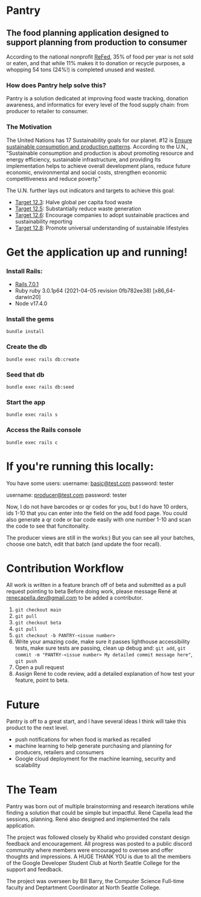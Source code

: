 # Pantry
## The food planning application designed to support planning from production to consumer
According to the national nonprofit [ReFed](https://refed.org/about/who-we-are/#about-us), 
35% of food per year is not sold or eaten, and that while 11% makes it to donation or recycle purposes,
a whopping 54 tons (24%!) is completed unused and wasted.
### How does Pantry help solve this?
Pantry is a solution dedicated at improving food waste tracking, donation awareness, and informatics
for every level of the food supply chain: from producer to retailer to consumer.
### The Motivation
The United Nations has 17 Sustainability goals for our planet. #12 is
[Ensure sustainable consumption and production patterns](https://sdg-tracker.org/sustainable-consumption-production).
According to the U.N., "Sustainable consumption and production is about
promoting resource and energy efficiency, sustainable infrastructure, and providing
Its implementation helps to achieve overall development plans, reduce future economic,
environmental and social costs, strengthen economic competitiveness and reduce poverty."

The U.N. further lays out indicators and targets to achieve this goal:
- [Target 12.3](https://sdg-tracker.org/sustainable-consumption-production#12.3): Halve global per capita food waste
- [Target 12.5](https://sdg-tracker.org/sustainable-consumption-production#12.5): Substantially reduce waste generation
- [Target 12.6](https://sdg-tracker.org/sustainable-consumption-production#12.6): Encourage companies to adopt sustainable practices and sustainability reporting
- [Target 12.8](https://sdg-tracker.org/sustainable-consumption-production#12.8): Promote universal understanding of sustainable lifestyles
      
# Get the application up and running!
###  Install Rails:
- [Rails 7.0.1](https://guides.rubyonrails.org/getting_started.html)
- Ruby ruby 3.0.1p64 (2021-04-05 revision 0fb782ee38) [x86_64-darwin20]
- Node v17.4.0

### Install the gems
 `bundle install`
### Create the db
`bundle exec rails db:create`
### Seed that db
`bundle exec rails db:seed`
### Start the app
`bundle exec rails s`
### Access the Rails console
`bundle exec rails c`

# If you're running this locally:
You have some users:
username: basic@test.com
password: tester

username: producer@test.com
password: tester

Now, I do not have barcodes or qr codes for you, but I do have 10 orders, ids 1-10 that you can enter into the field on the add food page. You could also generate a qr code or bar code easily with one number 1-10 and scan the code to see that funcitonality.

The producer views are still in the works:) But you can see all your batches, choose one batch, edit that batch (and update the foor recall).

# Contribution Workflow
All work is written in a feature branch off of beta and submitted as a pull request pointing to beta
Before doing work, please message René at renecapella.dev@gmail.com to be added a contributor.

1. `git checkout main`
2. `git pull`
3. `git checkout beta`
4. `git pull`
5. `git checkout -b PANTRY-<issue number>`
6. Write your amazing code, make sure it passes lighthouse accessibility tests, make sure tests are passing, clean up debug and: `git add`, `git commit -m "PANTRY-<issue number> My detailed commit message here"`, `git push`
7. Open a pull request
8. Assign René to code review, add a detailed explanation of how test your feature, point to beta.

# Future
Pantry is off to a great start, and I have several ideas I think will take this product to the next level. 
- push notifications for when food is marked as recalled
- machine learning to help generate purchasing and planning for producers, retailers and consumers
- Google cloud deployment for the machine learning, security and scalability

# The Team
Pantry was born out of multiple brainstorming and research iterations while finding a solution that could be simple but impactful. René Capella lead the sessions, planning. René also designed and implemented the rails application. 

The project was followed closely by Khalid who provided constant design feedback and encouragement. All progress was posted to a public discord community where members were encouraged to oversee and offer thoughts and impressions. A HUGE THANK YOU is due to all the members of the Google Developer Student Club at North Seattle College for the support and feedback. 

The project was overseen by Bill Barry, the Computer Science Full-time faculty and Deptartment Coordinator at North Seattle College.
